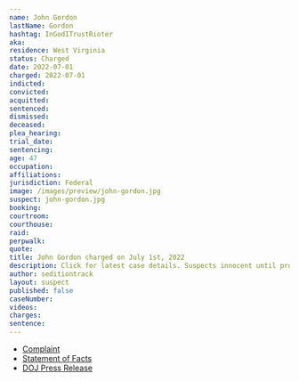 ```yaml
---
name: John Gordon
lastName: Gordon
hashtag: InGodITrustRioter
aka:
residence: West Virginia
status: Charged
date: 2022-07-01
charged: 2022-07-01
indicted:
convicted:
acquitted:
sentenced:
dismissed:
deceased:
plea_hearing:
trial_date:
sentencing:
age: 47
occupation:
affiliations:
jurisdiction: Federal
image: /images/preview/john-gordon.jpg
suspect: john-gordon.jpg
booking:
courtroom:
courthouse:
raid:
perpwalk:
quote:
title: John Gordon charged on July 1st, 2022
description: Click for latest case details. Suspects innocent until proven guilty.
author: seditiontrack
layout: suspect
published: false
caseNumber:
videos:
charges:
sentence:
---
```

- [Complaint](https://www.justice.gov/usao-dc/case-multi-defendant/file/1518436/download)
- [Statement of Facts](https://www.justice.gov/usao-dc/case-multi-defendant/file/1518441/download)
- [DOJ Press Release](https://www.justice.gov/usao-dc/pr/west-virginia-man-arrested-actions-lower-west-terrace-during-jan-6-capitol-breach)

